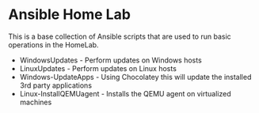 # Ansible Home Lab

This is a base collection of Ansible scripts that are used to run basic operations in the HomeLab.  

- WindowsUpdates - Perform updates on Windows hosts
- LinuxUpdates - Perform updates on Linux hosts
- Windows-UpdateApps - Using Chocolatey this will update the installed 3rd party applications
- Linux-InstallQEMUagent - Installs the QEMU agent on virtualized machines